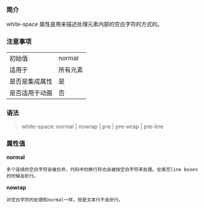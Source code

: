 ### 简介

white-space 属性是用来描述处理元素内部的空白字符的方式的。

### 注意事项

<table>
    <tr>
        <td>初始值</td>
        <td>normal</td>
    </tr>
    <tr>
        <td>适用于</td>
        <td>所有元素</td>
    </tr>
    <tr>
        <td>是否是集成属性</td>
        <td>是</td>
    </tr>
    <tr>
        <td>是否适用于动画</td>
        <td>否</td>
    </tr>
</table>

### 语法

> white-space: normal | nowrap | pre | pre-wrap | pre-line

### 属性值

**normal**

    多个连续的空白字符会被合并，代码中的换行符也会被按空白字符来处理。在填充line boxes的时候会折行。

**nowrap**

    对空白字符的处理和normal一样，但是文本行不会折行。